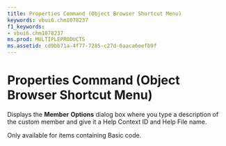 ```yaml
---
title: Properties Command (Object Browser Shortcut Menu)
keywords: vbui6.chm1078237
f1_keywords:
- vbui6.chm1078237
ms.prod: MULTIPLEPRODUCTS
ms.assetid: cd9bb71a-4f77-7285-c27d-6aaca6eefb9f
---
```



# Properties Command (Object Browser Shortcut Menu)

Displays the  **Member** **Options** dialog box where you type a description of the custom member and give it a Help Context ID and Help File name.

Only available for items containing Basic code.

